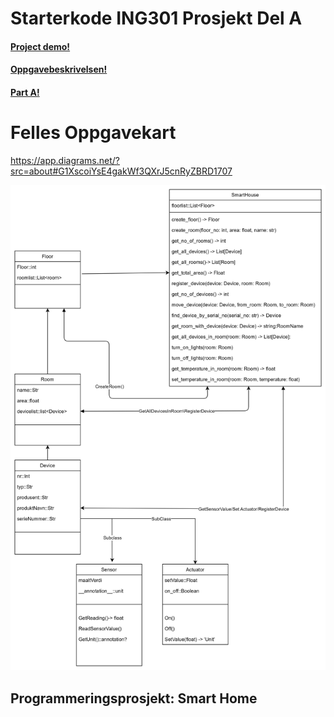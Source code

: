 # Starterkode ING301 Prosjekt Del A

#### [Project demo!](https://github.com/selabhvl/ing301public/blob/main/project/demo.md)
#### [Oppgavebeskrivelsen!](https://github.com/selabhvl/ing301public/blob/main/project/index.md)
#### [Part A!](https://github.com/selabhvl/ing301public/blob/main/project/part_A.md)

# Felles Oppgavekart
https://app.diagrams.net/?src=about#G1XscoiYsE4gakWf3QXrJ5cnRyZBRD1707

![Oppgavekart](img.png)

## Programmeringsprosjekt: Smart Home

